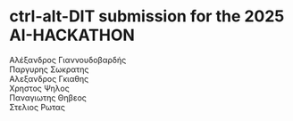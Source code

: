 # ctrl-alt-DIT submission for the 2025 AI-HACKATHON

Αλέξανδρος Γιαννουδοβαρδής\
Παργυρης Σωκρατης\
Αλεξανδρος Γκιαθης\
Χρηστος Ψηλος\
Παναγιωτης Θηβεος\
Στελιος Ρωτας
